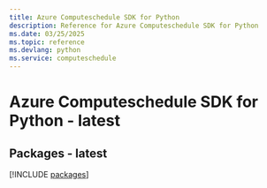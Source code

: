 ```yaml
---
title: Azure Computeschedule SDK for Python
description: Reference for Azure Computeschedule SDK for Python
ms.date: 03/25/2025
ms.topic: reference
ms.devlang: python
ms.service: computeschedule
---
```

# Azure Computeschedule SDK for Python - latest
## Packages - latest
[!INCLUDE [packages](computeschedule-index.md)]